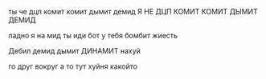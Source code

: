 ты че дцп комит комит дымит демид
Я НЕ ДЦП КОМИТ КОМИТ ДЫМИТ ДЕМИД



ладно я на мид ты иди бот у тебя бомбит жиесть

Дебил демид дымит ДИНАМИТ нахуй



го друг вокруг а то тут хуйня какойто
